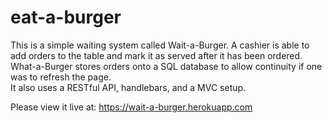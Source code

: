 # eat-a-burger
This is a simple waiting system called Wait-a-Burger.  A cashier is able to add orders to the table and mark it as served after it has been ordered.
What-a-Burger stores orders onto a SQL database to allow continuity if one was to refresh the page.  
It also uses a RESTful API, handlebars, and a MVC setup.

Please view it live at: https://wait-a-burger.herokuapp.com